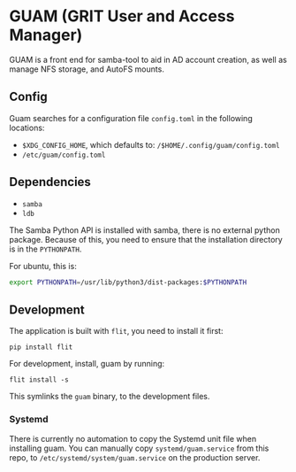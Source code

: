 # GUAM (GRIT User and Access Manager)

GUAM is a front end for samba-tool to aid in AD account creation, as well as manage NFS storage, and AutoFS mounts.

## Config

Guam searches for a configuration file `config.toml` in the following locations:

- `$XDG_CONFIG_HOME`, which defaults to: `/$HOME/.config/guam/config.toml`
- `/etc/guam/config.toml`

## Dependencies

- `samba`
- `ldb`

The Samba Python API is installed with samba, there is no external python package. Because of this, you need to ensure that the installation directory is in the `PYTHONPATH`.

For ubuntu, this is:

```bash
export PYTHONPATH=/usr/lib/python3/dist-packages:$PYTHONPATH
```

## Development

The application is built with `flit`, you need to install it first:

```
pip install flit
```

For development, install, guam by  running:

```
flit install -s
```

This symlinks the `guam` binary, to the development files.

### Systemd

There is currently no automation to copy the Systemd unit file when installing guam. You can manually copy `systemd/guam.service` from this repo, to  `/etc/systemd/system/guam.service` on the production server.
